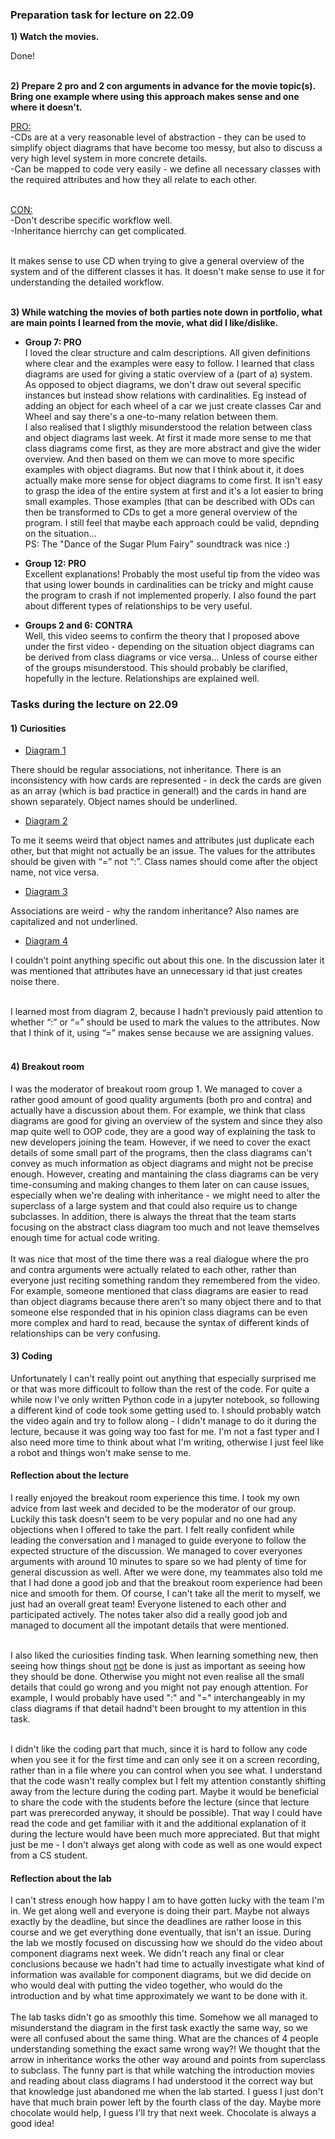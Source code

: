 ### Preparation task for lecture on 22.09

**1) Watch the movies.**<br>

Done! <br><br>

**2) Prepare 2 pro and 2 con arguments in advance for the movie topic(s). Bring one example where using this approach makes sense and one where it doesn't.**<br>

<ins>PRO:</ins><br>
-CDs are at a very reasonable level of abstraction - they can be used to simplify object diagrams that have become too messy, but also to discuss a very high level system
in more concrete details. <br>
-Can be mapped to code very easily - we define all necessary classes with the required attributes and how they all relate to each other.<br><br>

<ins>CON:</ins><br>
-Don't describe specific workflow well.<br>
-Inheritance hierrchy can get complicated.<br><br>

It makes sense to use CD when trying to give a general overview of the system and of the different classes it has. It doesn't make sense to use it for
understanding the detailed workflow.<br><br>

**3) While watching the movies of both parties note down in portfolio, what are main points I learned from the movie, what did I like/dislike.**<br>

* **Group 7: PRO** <br>
I loved the clear structure and calm descriptions. All given definitions where clear and the examples were easy to follow. I learned that class diagrams are used for
giving a static overview of a (part of a) system. As opposed to object diagrams, we don't draw out several specific instances but instead show relations with cardinalities.
Eg instead of adding an object for each wheel of a car we just create classes Car and Wheel and say there's a one-to-many relation between them.<br>
I also realised that I sligthly misunderstood the relation between class and object diagrams last week.
At first it made more sense to me that class diagrams come first, as they are more abstract and give the wider overview. And then based on them we can move to more specific examples
with object diagrams. But now that I think about it, it does actually make more sense for object diagrams to come first. It isn't easy to grasp the idea of the entire system
at first and it's a lot easier to bring small examples. Those examples (that can be described with ODs can then be transformed to CDs to get a more general overview of the program.
I still feel that maybe each approach could be valid, depnding on the situation...<br>
PS: The "Dance of the Sugar Plum Fairy" soundtrack was nice :) <br>


* **Group 12: PRO** <br>
Excellent explanations! Probably the most useful tip from the video was that using lower bounds in cardinalities can be tricky and might cause the program to crash if not implemented properly.
I also found the part about different types of relationships to be very useful.<br>

* **Groups 2 and 6: CONTRA** <br>
Well, this video seems to confirm the theory that I proposed above under the first video - depending on the situation object diagrams can be derived from class diagrams or vice versa...
Unless of course either of the groups misunderstood. This should probably be clarified, hopefully in the lecture. Relationships are explained well.<br>

### Tasks during the lecture on 22.09

#### 1) Curiosities

* <ins> Diagram 1 </ins><br>

There should be regular associations, not inheritance. There is an inconsistency with how cards are represented - in deck the cards are given as an array (which is bad practice in general!) and the cards in hand are shown separately. Object names should be underlined.

* <ins> Diagram 2 </ins><br>

To me it seems weird that object names and attributes just duplicate each other, but that might not actually be an issue. The values for the attributes should be given with “=” not “:”. Class names should come after the object name, not vice versa.

* <ins> Diagram 3 </ins><br>

Associations are weird - why the random inheritance? Also names are capitalized and not underlined.

* <ins> Diagram 4 </ins>

I couldn’t point anything specific out about this one. In the discussion later it was mentioned that attributes have an unnecessary id that just creates noise there.<br><br>


I learned most from diagram 2, because I hadn’t previously paid attention to whether “:” or “=” should be used to mark the values to the attributes. Now that I think of it, using “=” makes sense because we are assigning values. <br><br>

#### 4) Breakout room

I was the moderator of breakout room group 1. We managed to cover a rather good amount of good quality arguments (both pro and contra) and actually have a discussion about them. For example, we think that class diagrams are good for giving an overview of the system and since they also map quite well to OOP code, they are a good way of explaining the task to new developers joining the team. However, if we need to cover the exact details of some small part of the programs, then the class diagrams can't convey as much information as object diagrams and might not be precise enough. However, creating and mantaining the class diagrams can be very time-consuming and making changes to them later on can cause issues, especially when we're dealing with inheritance - we might need to alter the superclass of a large system and that could also require us to change subclasses. In addition, there is always the threat that the team starts focusing on the abstract class diagram too much and not leave themselves enough time for actual code writing.<br><br>
It was nice that most of the time there was a real dialogue where the pro and contra arguments were actually related to each other, rather than everyone just reciting something random they remembered from the video. For example, someone mentioned that class diagrams are easier to read than object diagrams because there aren't so many object there and to that someone else responded that in his opinion class diagrams can be even more complex and hard to read, because the syntax of different kinds of relationships can be very confusing.


#### 3) Coding

Unfortunately I can't really point out anything that especially surprised me or that was more difficoult to follow than the rest of the code. For quite a while now I've only written Python code in a jupyter notebook, so following a different kind of code took some getting used to. I should probably watch the video again and try to follow along - I didn't manage to do it during the lecture, because it was going way too fast for me. I'm not a fast typer and I also need more time to think about what I'm writing, otherwise I just feel like a robot and things won't make sense to me. 

#### Reflection about the lecture

I really enjoyed the breakout room experience this time. I took my own advice from last week and decided to be the moderator of our group. Luckily this task doesn't seem to be very popular and no one had any objections when I offered to take the part. I felt really confident while leading the conversation and I managed to guide everyone to follow the expected structure of the discussion. We managed to cover everyones arguments with around 10 minutes to spare so we had plenty of time for general discussion as well. After we were done, my teammates also told me that I had done a good job and that the breakout room experience had been nice and smooth for them. Of course, I can't take all the merit to myself, we just had an overall great team! Everyone listened to each other and participated actively. The notes taker also did a really good job and managed to document all the impotant details that were mentioned.<br><br>

I also liked the curiosities finding task. When learning something new, then seeing how things shout <ins>not</ins> be done is just as important as seeing how they should be done. Otherwise you might not even realise all the small details that could go wrong and you might not pay enough attention. For example, I would probably have used ":" and "=" interchangeably in my class diagrams if that detail hadnd't been brought to my attention in this task.<br><br>

I didn't like the coding part that much, since it is hard to follow any code when you see it for the first time and can only see it on a screen recording, rather than in a file where you can control when you see what. I understand that the code wasn't really complex but I felt my attention constantly shifting away from the lecture during the coding part. Maybe it would be beneficial to share the code with the students before the lecture (since that lecture part was prerecorded anyway, it should be possible). That way I could have read the code and get familiar with it and the additional explanation of it during the lecture would have been much more appreciated. But that might just be me - I don't always get along with code as well as one would expect from a CS student.

#### Reflection about the lab

I can't stress enough how happy I am to have gotten lucky with the team I'm in. We get along well and everyone is doing their part. Maybe not always exactly by the deadline, but since the deadlines are rather loose in this course and we get everything done eventually, that isn't an issue. During the lab we mostly focused on discussing how we should do the video about component diagrams next week. We didn't reach any final or clear conclusions because we hadn't had time to actually investigate what kind of information was available for component diagrams, but we did decide on who would deal with putting the video together, who would do the introduction and by what time approximately we want to be done with it.<br><br>
The lab tasks didn't go as smoothly this time. Somehow we all managed to misunderstand the diagram in the first task exactly the same way, so we were all confused about the same thing. What are the chances of 4 people understanding something the exact same wrong way?! We thought that the arrow in inheritance works the other way around and points from superclass to subclass. The funny part is that while watching the introduction movies and reading about class diagrams I had understood it the correct way but that knowledge just abandoned me when the lab started. I guess I just don't have that much brain power left by the fourth class of the day. Maybe more chocolate would help, I guess I'll try that next week. Chocolate is always a good idea!
